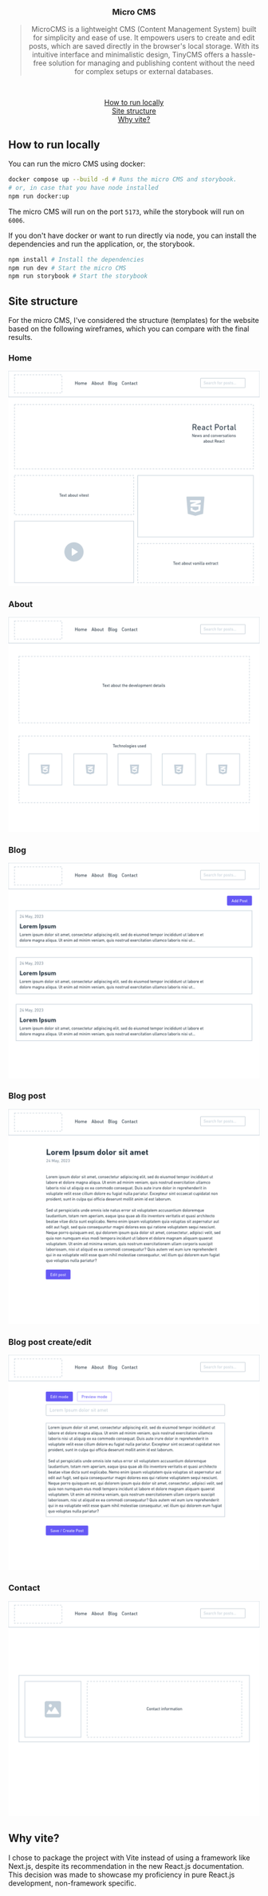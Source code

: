 <h3 align="center">
  Micro CMS
</h3>

<blockquote align="center">
  MicroCMS is a lightweight CMS (Content Management System) built for simplicity and ease of use. It empowers users to create and edit posts, which are saved directly in the browser's local storage. With its intuitive interface and minimalistic design, TinyCMS offers a hassle-free solution for managing and publishing content without the need for complex setups or external databases.
</blockquote>
<br>

<p align="center">
  <a href="#how-to-run-locally">How to run locally</a><br>
  <a href="#site-structure">Site structure</a><br>
  <a href="#why-vite">Why vite?</a><br>
</p>

## How to run locally

You can run the micro CMS using docker:

```bash
docker compose up --build -d # Runs the micro CMS and storybook.
# or, in case that you have node installed
npm run docker:up
```

The micro CMS will run on the port `5173`, while the storybook will run on `6006`.

If you don't have docker or want to run directly via node, you can install the dependencies and run the application, or, the storybook.

```bash
npm install # Install the dependencies
npm run dev # Start the micro CMS
npm run storybook # Start the storybook
```
## Site structure
For the micro CMS, I've considered the structure (templates) for the website based on the following wireframes, which you can compare with the final results.

### Home
<img src="./.github/assets/wireframes/home.png" alt="Home">

### About
<img src="./.github/assets/wireframes/about.png" alt="About">

### Blog
<img src="./.github/assets/wireframes/blog.png" alt="Blog">

### Blog post
<img src="./.github/assets/wireframes/blog-post.png" alt="Blog PostModel">

### Blog post create/edit
<img src="./.github/assets/wireframes/blog-post-edit.png" alt="Blog PostModel Edit">

### Contact
<img src="./.github/assets/wireframes/contact.png" alt="Contact">

## Why vite?

I chose to package the project with Vite instead of using a framework like Next.js, despite its recommendation in the new React.js documentation. This decision was made to showcase my proficiency in pure React.js development, non-framework specific.
